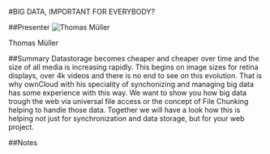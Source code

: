 #BIG DATA, IMPORTANT FOR EVERYBODY?

##Presenter
![Thomas Müller](https://raw.githubusercontent.com/avarx/T3CON16/master/Presenter/Thomas_Müller.png)

Thomas Müller

##Summary
Datastorage becomes cheaper and cheaper over time and the size of all media is increasing rapidly. This begins on image sizes for retina displays, over 4k videos and there is no end to see on this evolution. That is why ownCloud with his speciality of synchonizing and managing big data has some experience with this way. We want to show you how big data trough the web via universal file access or the concept of File Chunking helping to handle those data. Together we will have a look how this is helping not just for synchronization and data storage, but for your  web project.

##Notes